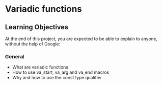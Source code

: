 # Variadic functions

## Learning Objectives
At the end of this project, you are expected to be able to explain to anyone, without the help  of Google:

### General
- What are variadic functions
- How to use va_start, va_arg and va_end macros
- Why and how to use the const type qualifier



